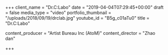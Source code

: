 +++
client_name = "Dr.C:Labo"
date = "2019-04-04T07:29:45+00:00"
draft = false
media_type = "video"
portfolio_thumbnail = "/uploads/2018/09/19/drclab.jpg"
youtube_id = "B5g_c01aTu0"
title = "Dr.C:Labo"

content_producer = "Artist Bureau Inc (AtoM)"
content_director = "Zhao dan"

+++

